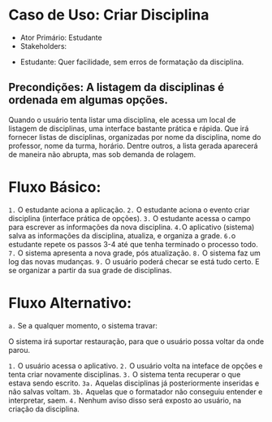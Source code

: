 # Caso de Uso: Criar Disciplina

* Ator Primário: Estudante
* Stakeholders:

- Estudante: Quer facilidade, sem erros de formatação da disciplina.

## Precondições: A listagem da disciplinas é ordenada em algumas opções.

Quando o usuário tenta listar uma disciplina, ele acessa um local de listagem de disciplinas, uma interface bastante prática e rápida. Que irá fornecer listas de disciplinas, organizadas por nome da disciplina, nome do professor, nome da turma, horário. Dentre outros, a lista gerada aparecerá de maneira não abrupta, mas sob demanda de rolagem.

# Fluxo Básico:

`1.` O estudante aciona a aplicação.
`2.` O estudante aciona o evento criar disciplina (interface prática de opções).
`3.` O estudante acessa o campo para escrever as informações da nova disciplina.
`4.`O aplicativo (sistema) salva as informações da disciplina, atualiza, e organiza a grade.
`6.`o estudante repete os passos 3-4 até que tenha terminado o processo todo.
`7.` O sistema apresenta a nova grade, pós atualização.
`8.` O sistema faz um log das novas mudanças.
`9.` O usuário poderá checar se está tudo certo. E se organizar a partir da sua grade de disciplinas.

# Fluxo Alternativo:

`a.` Se a qualquer momento, o sistema travar:

O sistema irá suportar restauração, para que o usuário possa voltar da onde parou. 

`1.` O usuário acessa o aplicativo.
`2.` O usuário volta na inteface de opções e tenta criar novamente disciplinas.
`3.` O sistema tenta recuperar o que estava sendo escrito.
`3a.` Aquelas disciplinas já posteriormente inseridas e não salvas voltam.
`3b.` Aquelas que o formatador não conseguiu entender e interpretar, saem.
`4.` Nenhum aviso disso será exposto ao usuário, na criação da disciplina.

